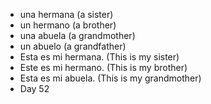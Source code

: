 * una hermana (a sister)
* un hermano (a brother)
* una abuela (a grandmother)
* un abuelo (a grandfather)
* Esta es mi hermana. (This is my sister)
* Este es mi hermano. (This is my brother)
* Esta es mi abuela. (This is my grandmother)
* Day 52 
